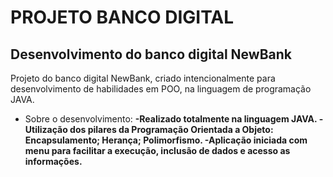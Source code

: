 # PROJETO BANCO DIGITAL

## Desenvolvimento do banco digital NewBank

Projeto do banco digital NewBank, criado intencionalmente para desenvolvimento de habilidades 
em POO, na linguagem de programação JAVA.

* Sobre o desenvolvimento:  <b/>
 -Realizado totalmente na linguagem JAVA.<b/>
 -Utilização dos pilares da Programação Orientada a Objeto:<b/>
    Encapsulamento;<b/>
    Herança;<b/>
    Polimorfismo.<b/>
 -Aplicação iniciada com menu para facilitar a execução, inclusão de dados e acesso as informações.<b/>

